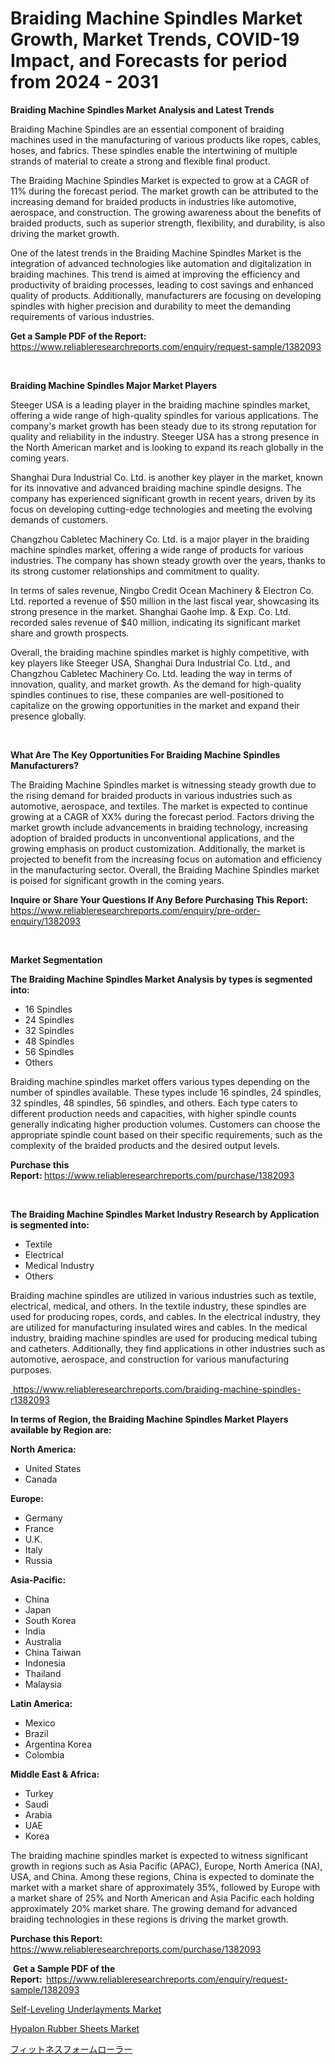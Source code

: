 <p><h1>Braiding Machine Spindles Market Growth, Market Trends, COVID-19 Impact, and Forecasts for period from 2024 - 2031</h1></p><p><strong>Braiding Machine Spindles Market Analysis and Latest Trends</strong></p>
<p><p>Braiding Machine Spindles are an essential component of braiding machines used in the manufacturing of various products like ropes, cables, hoses, and fabrics. These spindles enable the intertwining of multiple strands of material to create a strong and flexible final product.</p><p>The Braiding Machine Spindles Market is expected to grow at a CAGR of 11% during the forecast period. The market growth can be attributed to the increasing demand for braided products in industries like automotive, aerospace, and construction. The growing awareness about the benefits of braided products, such as superior strength, flexibility, and durability, is also driving the market growth.</p><p>One of the latest trends in the Braiding Machine Spindles Market is the integration of advanced technologies like automation and digitalization in braiding machines. This trend is aimed at improving the efficiency and productivity of braiding processes, leading to cost savings and enhanced quality of products. Additionally, manufacturers are focusing on developing spindles with higher precision and durability to meet the demanding requirements of various industries.</p></p>
<p><strong>Get a Sample PDF of the Report:&nbsp;</strong> <a href="https://www.reliableresearchreports.com/enquiry/request-sample/1382093">https://www.reliableresearchreports.com/enquiry/request-sample/1382093</a></p>
<p>&nbsp;</p>
<p><strong>Braiding Machine Spindles Major Market Players</strong></p>
<p><p>Steeger USA is a leading player in the braiding machine spindles market, offering a wide range of high-quality spindles for various applications. The company's market growth has been steady due to its strong reputation for quality and reliability in the industry. Steeger USA has a strong presence in the North American market and is looking to expand its reach globally in the coming years.</p><p>Shanghai Dura Industrial Co. Ltd. is another key player in the market, known for its innovative and advanced braiding machine spindle designs. The company has experienced significant growth in recent years, driven by its focus on developing cutting-edge technologies and meeting the evolving demands of customers.</p><p>Changzhou Cabletec Machinery Co. Ltd. is a major player in the braiding machine spindles market, offering a wide range of products for various industries. The company has shown steady growth over the years, thanks to its strong customer relationships and commitment to quality.</p><p>In terms of sales revenue, Ningbo Credit Ocean Machinery & Electron Co. Ltd. reported a revenue of $50 million in the last fiscal year, showcasing its strong presence in the market. Shanghai Gaohe Imp. & Exp. Co. Ltd. recorded sales revenue of $40 million, indicating its significant market share and growth prospects.</p><p>Overall, the braiding machine spindles market is highly competitive, with key players like Steeger USA, Shanghai Dura Industrial Co. Ltd., and Changzhou Cabletec Machinery Co. Ltd. leading the way in terms of innovation, quality, and market growth. As the demand for high-quality spindles continues to rise, these companies are well-positioned to capitalize on the growing opportunities in the market and expand their presence globally.</p></p>
<p>&nbsp;</p>
<p><strong>What Are The Key Opportunities For Braiding Machine Spindles Manufacturers?</strong></p>
<p><p>The Braiding Machine Spindles market is witnessing steady growth due to the rising demand for braided products in various industries such as automotive, aerospace, and textiles. The market is expected to continue growing at a CAGR of XX% during the forecast period. Factors driving the market growth include advancements in braiding technology, increasing adoption of braided products in unconventional applications, and the growing emphasis on product customization. Additionally, the market is projected to benefit from the increasing focus on automation and efficiency in the manufacturing sector. Overall, the Braiding Machine Spindles market is poised for significant growth in the coming years.</p></p>
<p><strong>Inquire or Share Your Questions If Any Before Purchasing This Report:</strong> <a href="https://www.reliableresearchreports.com/enquiry/pre-order-enquiry/1382093">https://www.reliableresearchreports.com/enquiry/pre-order-enquiry/1382093</a></p>
<p>&nbsp;</p>
<p><strong>Market Segmentation</strong></p>
<p><strong>The Braiding Machine Spindles Market Analysis by types is segmented into:</strong></p>
<p><ul><li>16 Spindles</li><li>24 Spindles</li><li>32 Spindles</li><li>48 Spindles</li><li>56 Spindles</li><li>Others</li></ul></p>
<p><p>Braiding machine spindles market offers various types depending on the number of spindles available. These types include 16 spindles, 24 spindles, 32 spindles, 48 spindles, 56 spindles, and others. Each type caters to different production needs and capacities, with higher spindle counts generally indicating higher production volumes. Customers can choose the appropriate spindle count based on their specific requirements, such as the complexity of the braided products and the desired output levels.</p></p>
<p><strong>Purchase this Report:&nbsp;</strong><a href="https://www.reliableresearchreports.com/purchase/1382093">https://www.reliableresearchreports.com/purchase/1382093</a></p>
<p>&nbsp;</p>
<p><strong>The Braiding Machine Spindles Market Industry Research by Application is segmented into:</strong></p>
<p><ul><li>Textile</li><li>Electrical</li><li>Medical Industry</li><li>Others</li></ul></p>
<p><p>Braiding machine spindles are utilized in various industries such as textile, electrical, medical, and others. In the textile industry, these spindles are used for producing ropes, cords, and cables. In the electrical industry, they are utilized for manufacturing insulated wires and cables. In the medical industry, braiding machine spindles are used for producing medical tubing and catheters. Additionally, they find applications in other industries such as automotive, aerospace, and construction for various manufacturing purposes.</p></p>
<p><a href="https://www.reliableresearchreports.com/braiding-machine-spindles-r1382093">&nbsp;https://www.reliableresearchreports.com/braiding-machine-spindles-r1382093</a></p>
<p><strong>In terms of Region, the Braiding Machine Spindles Market Players available by Region are:</strong></p>
<p>
    <p> <strong> North America: </strong>
        <ul>
            <li>United States</li>
            <li>Canada</li>
        </ul>
        </p> 
    <p> <strong> Europe: </strong>
        <ul>
            <li>Germany</li>
            <li>France</li>
            <li>U.K.</li>
            <li>Italy</li>
            <li>Russia</li>
        </ul>
        </p> 
    <p> <strong> Asia-Pacific: </strong>
        <ul>
            <li>China</li>
            <li>Japan</li>
            <li>South Korea</li>
            <li>India</li>
            <li>Australia</li>
            <li>China Taiwan</li>
            <li>Indonesia</li>
            <li>Thailand</li>
            <li>Malaysia</li>
        </ul>
        </p> 
    <p> <strong> Latin America: </strong>
        <ul>
            <li>Mexico</li>
            <li>Brazil</li>
            <li>Argentina Korea</li>
            <li>Colombia</li>
        </ul>
        </p> 
    <p> <strong> Middle East & Africa: </strong>
        <ul>
            <li>Turkey</li>
            <li>Saudi</li>
            <li>Arabia</li>
            <li>UAE</li>
            <li>Korea</li>
        </ul>
    </p>
    </p>
<p><p>The braiding machine spindles market is expected to witness significant growth in regions such as Asia Pacific (APAC), Europe, North America (NA), USA, and China. Among these regions, China is expected to dominate the market with a market share of approximately 35%, followed by Europe with a market share of 25% and North American and Asia Pacific each holding approximately 20% market share. The growing demand for advanced braiding technologies in these regions is driving the market growth.</p></p>
<p><strong>Purchase this Report: </strong><a href="https://www.reliableresearchreports.com/purchase/1382093">https://www.reliableresearchreports.com/purchase/1382093</a></p>
<p>&nbsp;<strong>Get a Sample PDF of the Report:&nbsp;&nbsp;</strong><a href="https://www.reliableresearchreports.com/enquiry/request-sample/1382093">https://www.reliableresearchreports.com/enquiry/request-sample/1382093</a></p>
<p><strong></strong></p>
<p><p><a href="https://www.linkedin.com/pulse/insights-self-leveling-underlayments-market-size-analysing-o1qce?trackingId=IaB7ZF%2FQ0rte3yAIiB3gmg%3D%3D">Self-Leveling Underlayments Market</a></p><p><a href="https://www.linkedin.com/pulse/hypalon-rubber-sheets-market-growth-trends-covid-19-impact-2ky9e?trackingId=MtE08jtC1L2aA8%2FlRoj0Xw%3D%3D">Hypalon Rubber Sheets Market</a></p><p><a href="https://github.com/mohamedbakry57/Market-Research-Report-List-3/blob/main/561477928146.md">フィットネスフォームローラー</a></p></p>